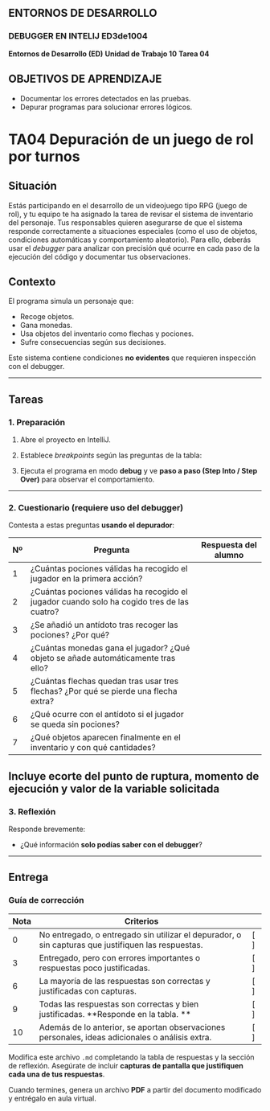 ## ENTORNOS DE DESARROLLO 
### DEBUGGER EN INTELIJ ED3de1004

**Entornos de Desarrollo (ED)**
**Unidad de Trabajo 10**
**Tarea 04**

## OBJETIVOS DE APRENDIZAJE

- Documentar los errores detectados en las pruebas.
- Depurar programas para solucionar errores lógicos.


# TA04 Depuración de un juego de rol por turnos

## Situación

Estás participando en el desarrollo de un videojuego tipo RPG (juego de rol), y tu equipo te ha asignado la tarea de revisar el sistema de inventario del personaje. Tus responsables quieren asegurarse de que el sistema responde correctamente a situaciones especiales (como el uso de objetos, condiciones automáticas y comportamiento aleatorio). Para ello, deberás usar el *debugger* para analizar con precisión qué ocurre en cada paso de la ejecución del código y documentar tus observaciones.

## Contexto

El programa simula un personaje que:

- Recoge objetos.
- Gana monedas.
- Usa objetos del inventario como flechas y pociones.
- Sufre consecuencias según sus decisiones.


Este sistema contiene condiciones **no evidentes** que requieren inspección con el debugger.

---

## Tareas

### 1. Preparación

1. Abre el proyecto en IntelliJ.

2. Establece *breakpoints* según las preguntas de la tabla:

3. Ejecuta el programa en modo **debug** y ve **paso a paso (Step Into / Step Over)** para observar el comportamiento.

---

### 2. Cuestionario (requiere uso del debugger)

Contesta a estas preguntas **usando el depurador**:


| Nº | Pregunta                                                                                             | Respuesta del alumno | 
|----|--------------------------------------------------------|--------------------------------------------------------------------|
| 1  | ¿Cuántas pociones válidas ha recogido el jugador en la primera acción?                               |                      |
| 2  | ¿Cuántas pociones válidas ha recogido el jugador cuando solo ha cogido tres de las cuatro?           |                      |
| 3  | ¿Se añadió un antídoto tras recoger las pociones? ¿Por qué?                                          |                      |
| 4  | ¿Cuántas monedas gana el jugador? ¿Qué objeto se añade automáticamente tras ello?                    |                      |
| 5  | ¿Cuántas flechas quedan tras usar tres flechas? ¿Por qué se pierde una flecha extra?                 |                      |
| 6  | ¿Qué ocurre con el antídoto si el jugador se queda sin pociones?                                     |                      |
| 7  | ¿Qué objetos aparecen finalmente en el inventario y con qué cantidades?                              |                      |

Incluye ecorte del punto de ruptura, momento de ejecución y valor de la variable solicitada
---

### 3. Reflexión

Responde brevemente:

- ¿Qué información **solo podías saber con el debugger**?

---

## Entrega

### Guía de corrección

| Nota | Criterios                                                                                       |      |
|------|--------------------------------------------------------------------------------------------------|----|
| 0    | No entregado, o entregado sin utilizar el depurador, o sin capturas que justifiquen las respuestas. | [ ] |
| 3    | Entregado, pero con errores importantes o respuestas poco justificadas.                         | [ ] |
| 6    | La mayoría de las respuestas son correctas y justificadas con capturas.                         | [ ] |
| 9    | Todas las respuestas son correctas y bien justificadas. **Responde en la tabla. **              | [ ] |
| 10   | Además de lo anterior, se aportan observaciones personales, ideas adicionales o análisis extra. | [ ] |



Modifica este archivo `.md` completando la tabla de respuestas y la sección de reflexión. Asegúrate de incluir **capturas de pantalla que justifiquen cada una de tus respuestas**.

Cuando termines, genera un archivo **PDF** a partir del documento modificado y entrégalo en aula virtual.

